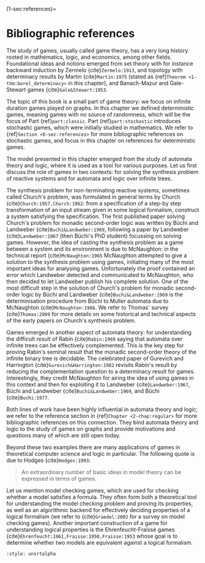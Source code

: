 (1-sec:references)=
# Bibliographic references

The study of games, usually called game theory, has a very long history rooted in mathematics, logic, and economics, among other fields.
Foundational ideas and notions emerged from set theory with for instance backward induction by Zermelo {cite}`Zermelo:1913`, 
and topology with determinacy results by Martin {cite}`Martin:1975` (stated as  {ref}`Theorem <1-thm:borel_determinacy>` in this chapter),
and Banach-Mazur and Gale-Stewart games {cite}`Gale&Stewart:1953`.

The topic of this book is a small part of game theory: we focus on infinite duration games played on graphs.
In this chapter we defined deterministic games, meaning games with no source of randomness, which will be the focus of Part {ref}`part:classic`.
Part {ref}`part:stochastic` introduces stochastic games, which were initially studied in mathematics.
We refer to {ref}`Section <6-sec:references>` for more bibliographic references on stochastic games,
and focus in this chapter on references for deterministic games.

The model presented in this chapter emerged from the study of automata theory and logic, where it is used as a tool for various purposes.
Let us first discuss the role of games in two contexts: 
for solving the synthesis problem of reactive systems and for automata and logic over infinite trees.


The synthesis problem for non-terminating reactive systems, sometimes called Church's problem, 
was formulated in general terms by Church {cite}`Church:1957,Church:1962`:
from a specification of a step-by step transformation of an input stream given in some logical formalism, 
construct a system satisfying the specification.
The first published paper solving Church's problem for monadic second-order logic was written by B&uuml;chi and Landweber {cite}`Buchi&Landweber:1969`, following a paper by Landweber {cite}`Landweber:1967` (then B&uuml;chi's PhD student) focussing on solving games.
However, the idea of casting the synthesis problem as a game between a system and its environment is due to McNaughton:
in the technical report {cite}`McNaughton:1965` McNaughton attempted to give a solution to the synthesis problem using games, initiating many of the most important ideas for analysing games. 
Unfortunately the proof contained an error which Landweber detected and communicated to McNaughton,
who then decided to let Landweber publish his complete solution.
One of the most difficult step in the solution of Church's problem for monadic second-order logic by B&uuml;chi and Landweber {cite}`Buchi&Landweber:1969` is the determinisation procedure from B&uuml;chi to Muller automata due to McNaughton {cite}`McNaughton:1966`.
We refer to Thomas' survey {cite}`Thomas:2009` for more details on some historical and technical aspects of the early papers on Church's synthesis problem.


Games emerged in another aspect of automata theory: for understanding the difficult result of Rabin {cite}`Rabin:1969` saying that automata over infinite trees can be effectively complemented. 
This is the key step for proving Rabin's seminal result that the monadic second-order theory of the infinite binary tree is decidable.
The celebrated paper of Gurevich and Harrington {cite}`Gurevich&Harrington:1982` revisits Rabin's result by reducing the complementation question to a determinacy result for games. Interestingly, they credit McNaughton for airing the idea of using games in this context and then for exploiting it to Landweber {cite}`Landweber:1967`, B&uuml;chi and Landweber {cite}`Buchi&Landweber:1969`, and B&uuml;chi {cite}`Buchi:1977`.


Both lines of work have been highly influential in automata theory and logic;
we refer to the reference section in {ref}`Chapter <2-chap:regular>` for more bibliographic references on this connection.
They bind automata theory and logic to the study of games on graphs and provide motivations and questions many of which are still open today.


Beyond these two examples there are many applications of games in theoretical computer science and logic in particular.
The following quote is due to Hodges {cite}`Hodges:1993`:

> An extraordinary number of basic ideas in model theory can be expressed in terms of games.

Let us mention model checking games, which are used for checking whether a model satisfies a formula.
They often form both a theoretical tool for understanding the model checking problem and proving its properties, as well as an algorithmic backend for effectively deciding properties of a logical formalism (we refer to {cite}`Graedel:2002` for a survey on model checking games).
Another important construction of a game for understanding logical properties is the Ehrenfeucht-Fra&iuml;ss&eacute; games {cite}`Ehrenfeucht:1961,Fraisse:1950,Fraisse:1953` whose goal is to determine whether two models are equivalent against a logical formalism.



```{bibliography}
:style: unsrtalpha
```
